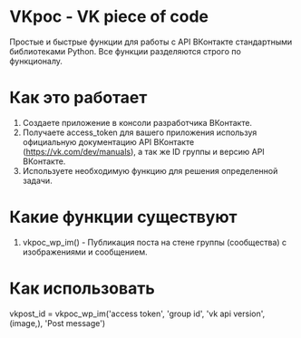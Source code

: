 # VKpoc - VK piece of code
Простые и быстрые функции для работы с API ВКонтакте стандартными библиотеками Python. Все функции разделяются строго по функционалу.

# Как это работает
1. Создаете приложение в консоли разработчика ВКонтакте.
2. Получаете access_token для вашего приложения используя официальную документацию API ВКонтакте (https://vk.com/dev/manuals), а так же ID группы и версию API ВКонтакте.
2. Используете необходимую функцию для решения определенной задачи.

# Какие функции существуют
1. vkpoc_wp_im() - Публикация поста на стене группы (сообщества) с изображениями и сообщением.

# Как использовать
vkpost_id = vkpoc_wp_im('access token', 'group id', 'vk api version', (image,), 'Post message')
